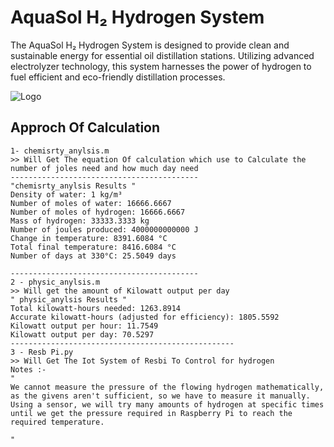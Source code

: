 
# AquaSol H₂ Hydrogen System
The AquaSol H₂ Hydrogen System is designed to provide clean and sustainable energy for essential oil distillation stations. Utilizing advanced electrolyzer technology, this system harnesses the power of hydrogen to fuel efficient and eco-friendly distillation processes.



![Logo](https://i.imgur.com/0xhLvXk.jpeg)


## Approch Of Calculation


```
1- chemisrty_anylsis.m
>> Will Get The equation Of calculation which use to Calculate the number of joles need and how much day need
------------------------------------------
"chemisrty_anylsis Results "
Density of water: 1 kg/m³
Number of moles of water: 16666.6667
Number of moles of hydrogen: 16666.6667
Mass of hydrogen: 33333.3333 kg
Number of joules produced: 4000000000000 J
Change in temperature: 8391.6084 °C
Total final temperature: 8416.6084 °C
Number of days at 330°C: 25.5049 days

------------------------------------------
2 - physic_anylsis.m 
>> Will get the amount of Kilowatt output per day 
" physic_anylsis Results " 
Total kilowatt-hours needed: 1263.8914
Accurate kilowatt-hours (adjusted for efficiency): 1805.5592
Kilowatt output per hour: 11.7549
Kilowatt output per day: 70.5297 
--------------------------------------------------
3 - Resb Pi.py 
>> Will Get The Iot System of Resbi To Control for hydrogen
Notes :- 
"
We cannot measure the pressure of the flowing hydrogen mathematically, as the givens aren't sufficient, so we have to measure it manually. Using a sensor, we will try many amounts of hydrogen at specific times until we get the pressure required in Raspberry Pi to reach the required temperature.

"
```
    